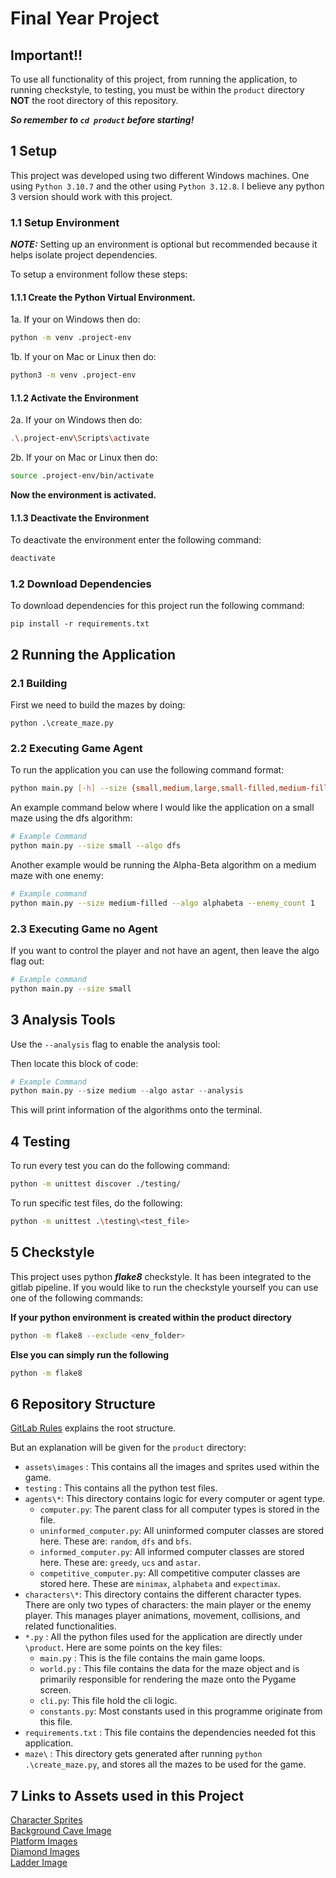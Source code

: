# Final Year Project

## **Important!!**

To use all functionality of this project, from running the application, to running checkstyle, to testing, you must be within the `product` directory **NOT** the root directory of this repository.

**_So remember to `cd product` before starting!_**

## 1 Setup

This project was developed using two different Windows machines. One using `Python 3.10.7` and the other using `Python 3.12.8`. I believe any python 3 version should work with this project.

### 1.1 Setup Environment

**_NOTE:_** Setting up an environment is optional but recommended because it helps isolate project dependencies.

To setup a environment follow these steps:

#### 1.1.1 Create the Python Virtual Environment.

1a. If your on Windows then do:

```bash
python -m venv .project-env
```

1b. If your on Mac or Linux then do:

```bash
python3 -m venv .project-env
```

#### 1.1.2 Activate the Environment

2a. If your on Windows then do:

```bash
.\.project-env\Scripts\activate
```

2b. If your on Mac or Linux then do:

```bash
source .project-env/bin/activate
```

**Now the environment is activated.**

#### 1.1.3 Deactivate the Environment

To deactivate the environment enter the following command:

```bash
deactivate
```

### 1.2 Download Dependencies

To download dependencies for this project run the following command:

```
pip install -r requirements.txt
```

## 2 Running the Application

### 2.1 Building

First we need to build the mazes by doing:

```
python .\create_maze.py
```

### 2.2 Executing Game Agent

To run the application you can use the following command format:
```bash
python main.py [-h] --size {small,medium,large,small-filled,medium-filled,large-filled} [--algo {random,dfs,bfs,ucs,astar,greedy,minimax,alphabeta,expectimax}] [--weighted] [--highlight][--enemy_count ENEMY_COUNT] [--explain] [--analysis]
```

An example command below where I would like the application on a small maze using the dfs algorithm:
```bash
# Example Command
python main.py --size small --algo dfs
```

Another example would be running the Alpha-Beta algorithm on a medium maze with one enemy:
```bash
# Example command
python main.py --size medium-filled --algo alphabeta --enemy_count 1 
```

### 2.3 Executing Game no Agent
If you want to control the player and not have an agent, then leave the algo flag out:
```bash
# Example command
python main.py --size small 
```

## 3 Analysis Tools
Use the `--analysis` flag to enable the analysis tool:

Then locate this block of code:
```python
# Example Command
python main.py --size medium --algo astar --analysis
```

This will print information of the algorithms onto the terminal.

## 4 Testing

To run every test you can do the following command:
```bash
python -m unittest discover ./testing/
```

To run specific test files, do the following:
```bash
python -m unittest .\testing\<test_file>
```

## 5 Checkstyle

This project uses python **_flake8_** checkstyle. It has been integrated to the gitlab pipeline.
If you would like to run the checkstyle yourself you can use one of the following commands:

**If your python environment is created within the product directory**
```bash
python -m flake8 --exclude <env_folder>
```

**Else you can simply run the following**
```bash
python -m flake8 
```

## 6 Repository Structure

[GitLab Rules](https://moodle.royalholloway.ac.uk/pluginfile.php/1740965/mod_resource/content/3/gitlab_rules.html) explains the root structure.

But an explanation will be given for the `product` directory:

- `assets\images` : This contains all the images and sprites used within the game.
- `testing` : This contains all the python test files.
- `agents\*`: This directory contains logic for every computer or agent type.
  - `computer.py`: The parent class for all computer types is stored in the file.
  - `uninformed_computer.py`: All uninformed computer classes are stored here. These are: `random`, `dfs` and `bfs`.
  - `informed_computer.py`: All informed computer classes are stored here. These are: `greedy`, `ucs` and `astar`.
  - `competitive_computer.py`: All competitive computer classes are stored here. These are `minimax`, `alphabeta` and `expectimax`.
- `characters\*`: This directory contains the different character types. There are only two types of characters: the main player or the enemy player. This manages player animations, movement, collisions, and related functionalities.
- `*.py` : All the python files used for the application are directly under `\product`. Here are some points on the key files:
  - `main.py` : This is the file contains the main game loops.
  - `world.py` : This file contains the data for the maze object and is primarily responsible for rendering the maze onto the Pygame screen.
  - `cli.py`: This file hold the cli logic.
  - `constants.py`: Most constants used in this programme originate from this file.
- `requirements.txt` : This file contains the dependencies needed fot this application.
- `maze\` : This directory gets generated after running `python .\create_maze.py`, and stores all the mazes to be used for the game.

## 7 Links to Assets used in this Project

[Character Sprites](https://craftpix.net/freebies/free-tiny-pixel-hero-sprites-with-melee-attacks/)\
[Background Cave Image](https://lil-cthulhu.itch.io/pixel-art-cave-background)\
[Platform Images](https://brackeysgames.itch.io/brackeys-platformer-bundle)\
[Diamond Images](https://drxwat.itch.io/pixel-art-diamond)\
[Ladder Image](https://nyknck.itch.io/wood-set)

